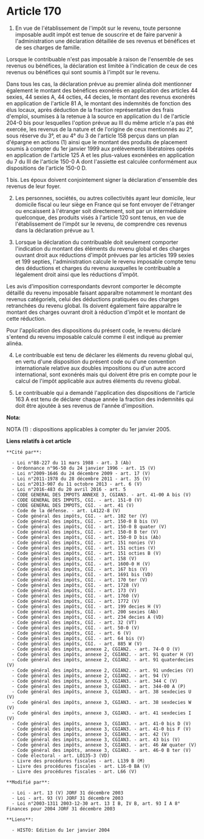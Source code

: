 # Article 170

1. En vue de l'établissement de l'impôt sur le revenu, toute personne imposable audit impôt est tenue de souscrire et de
faire parvenir à l'administration une déclaration détaillée de ses revenus et bénéfices et de ses charges de famille.

Lorsque le contribuable n'est pas imposable à raison de l'ensemble de ses revenus ou bénéfices, la déclaration est limitée à
l'indication de ceux de ces revenus ou bénéfices qui sont soumis à l'impôt sur le revenu.

Dans tous les cas, la déclaration prévue au premier alinéa doit mentionner également le montant des bénéfices exonérés en
application des articles 44 sexies, 44 sexies A, 44 octies, 44 decies, le montant des revenus exonérés en application de
l'article 81 A, le montant des indemnités de fonction des élus locaux, après déduction de la fraction représentative des
frais d'emploi, soumises à la retenue à la source en application du I de l'article 204-0 bis pour lesquelles l'option prévue
au III du même article n'a pas été exercée, les revenus de la nature et de l'origine de ceux mentionnés au 2°, sous réserve
du 3°, et au 4° du 3 de l'article 158 perçus dans un plan d'épargne en actions (1) ainsi que le montant des produits de
placement soumis à compter du 1er janvier 1999 aux prélèvements libératoires opérés en application de l'article 125 A et les
plus-values exonérées en application du 7 du III de l'article 150-0 A dont l'assiette est calculée conformément aux
dispositions de l'article 150-0 D.

1 bis. Les époux doivent conjointement signer la déclaration d'ensemble des revenus de leur foyer.

2. Les personnes, sociétés, ou autres collectivités ayant leur domicile, leur domicile fiscal ou leur siège en France qui se
font envoyer de l'étranger ou encaissent à l'étranger soit directement, soit par un intermédiaire quelconque, des produits
visés à l'article 120 sont tenus, en vue de l'établissement de l'impôt sur le revenu, de comprendre ces revenus dans la
déclaration prévue au 1.

3. Lorsque la déclaration du contribuable doit seulement comporter l'indication du montant des éléments du revenu global et
des charges ouvrant droit aux réductions d'impôt prévues par les articles 199 sexies et 199 septies, l'administration calcule
le revenu imposable compte tenu des déductions et charges du revenu auxquelles le contribuable a légalement droit ainsi que
les réductions d'impôt.

Les avis d'imposition correspondants devront comporter le décompte détaillé du revenu imposable faisant apparaître notamment
le montant des revenus catégoriels, celui des déductions pratiquées ou des charges retranchées du revenu global. Ils doivent
également faire apparaître le montant des charges ouvrant droit à réduction d'impôt et le montant de cette réduction.

Pour l'application des dispositions du présent code, le revenu déclaré s'entend du revenu imposable calculé comme il est
indiqué au premier alinéa.

4. Le contribuable est tenu de déclarer les éléments du revenu global qui, en vertu d'une disposition du présent code ou
d'une convention internationale relative aux doubles impositions ou d'un autre accord international, sont exonérés mais qui
doivent être pris en compte pour le calcul de l'impôt applicable aux autres éléments du revenu global.

5. Le contribuable qui a demandé l'application des dispositions de l'article 163 A est tenu de déclarer chaque année la
fraction des indemnités qui doit être ajoutée à ses revenus de l'année d'imposition.

**Nota:**

NOTA (1) : dispositions applicables à compter du 1er janvier 2005.

**Liens relatifs à cet article**

	**Cité par**:

	  - Loi n°88-227 du 11 mars 1988 - art. 3 (Ab)
	  - Ordonnance n°96-50 du 24 janvier 1996 - art. 15 (V)
	  - Loi n°2009-1646 du 24 décembre 2009 - art. 17 (V)
	  - Loi n°2011-1978 du 28 décembre 2011 - art. 35 (V)
	  - Loi n°2013-907 du 11 octobre 2013 - art. 6 (V)
	  - Loi n°2016-483 du 20 avril 2016 - art. 5
	  - CODE GENERAL DES IMPOTS ANNEXE 3, CGIAN3. - art. 41-00 A bis (V)
	  - CODE GENERAL DES IMPOTS, CGI. - art. 151-0 (V)
	  - CODE GENERAL DES IMPOTS, CGI. - art. 41 (V)
	  - Code de la défense. - art. L4122-8 (V)
	  - Code général des impôts, CGI. - art. 102 ter (V)
	  - Code général des impôts, CGI. - art. 150-0 B bis (V)
	  - Code général des impôts, CGI. - art. 150-0 B quater (V)
	  - Code général des impôts, CGI. - art. 150-0 B ter (V)
	  - Code général des impôts, CGI. - art. 150-0 D bis (Ab)
	  - Code général des impôts, CGI. - art. 151 nonies (V)
	  - Code général des impôts, CGI. - art. 151 octies (V)
	  - Code général des impôts, CGI. - art. 151 octies B (V)
	  - Code général des impôts, CGI. - art. 158 (V)
	  - Code général des impôts, CGI. - art. 1600-0 H (V)
	  - Code général des impôts, CGI. - art. 167 bis (V)
	  - Code général des impôts, CGI. - art. 1691 bis (VD)
	  - Code général des impôts, CGI. - art. 170 ter (V)
	  - Code général des impôts, CGI. - art. 1728 (V)
	  - Code général des impôts, CGI. - art. 173 (V)
	  - Code général des impôts, CGI. - art. 1760 (V)
	  - Code général des impôts, CGI. - art. 1772 (V)
	  - Code général des impôts, CGI. - art. 199 decies H (V)
	  - Code général des impôts, CGI. - art. 200 sexies (Ab)
	  - Code général des impôts, CGI. - art. 234 decies A (VD)
	  - Code général des impôts, CGI. - art. 32 (VT)
	  - Code général des impôts, CGI. - art. 50-0 (V)
	  - Code général des impôts, CGI. - art. 6 (V)
	  - Code général des impôts, CGI. - art. 64 bis (V)
	  - Code général des impôts, CGI. - art. 885 W (V)
	  - Code général des impôts, annexe 2, CGIAN2. - art. 74-0 O (V)
	  - Code général des impôts, annexe 2, CGIAN2. - art. 91 quater H (V)
	  - Code général des impôts, annexe 2, CGIAN2. - art. 91 quaterdecies (V)
	  - Code général des impôts, annexe 2, CGIAN2. - art. 91 undecies (V)
	  - Code général des impôts, annexe 2, CGIAN2. - art. 94 (V)
	  - Code général des impôts, annexe 3, CGIAN3. - art. 344 C (V)
	  - Code général des impôts, annexe 3, CGIAN3. - art. 344-00 A (P)
	  - Code général des impôts, annexe 3, CGIAN3. - art. 38 sexdecies U (V)
	  - Code général des impôts, annexe 3, CGIAN3. - art. 38 sexdecies W (V)
	  - Code général des impôts, annexe 3, CGIAN3. - art. 41 sexdecies I (V)
	  - Code général des impôts, annexe 3, CGIAN3. - art. 41-0 bis D (V)
	  - Code général des impôts, annexe 3, CGIAN3. - art. 41-0 bis F (V)
	  - Code général des impôts, annexe 3, CGIAN3. - art. 42 (V)
	  - Code général des impôts, annexe 3, CGIAN3. - art. 43 bis (V)
	  - Code général des impôts, annexe 3, CGIAN3. - art. 46 AW quater (V)
	  - Code général des impôts, annexe 3, CGIAN3. - art. 46-0 B ter (V)
	  - Code électoral - art. LO135-3 (VD)
	  - Livre des procédures fiscales - art. L139 B (M)
	  - Livre des procédures fiscales - art. L16-0 BA (V)
	  - Livre des procédures fiscales - art. L66 (V)

	**Modifié par**:

	  - Loi - art. 13 (V) JORF 31 décembre 2003
	  - Loi - art. 93 (V) JORF 31 décembre 2003
	  - Loi n°2003-1311 2003-12-30 art. 13 I B, IV B, art. 93 I A 8° Finances pour 2004 JORF 31 décembre 2003

	**Liens**:

	  - HISTO: Edition du 1er janvier 2004
